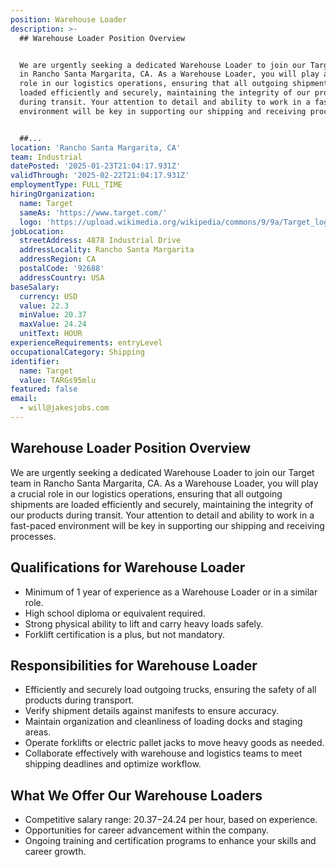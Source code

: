 ```yaml
---
position: Warehouse Loader
description: >-
  ## Warehouse Loader Position Overview


  We are urgently seeking a dedicated Warehouse Loader to join our Target team
  in Rancho Santa Margarita, CA. As a Warehouse Loader, you will play a crucial
  role in our logistics operations, ensuring that all outgoing shipments are
  loaded efficiently and securely, maintaining the integrity of our products
  during transit. Your attention to detail and ability to work in a fast-paced
  environment will be key in supporting our shipping and receiving processes.


  ##...
location: 'Rancho Santa Margarita, CA'
team: Industrial
datePosted: '2025-01-23T21:04:17.931Z'
validThrough: '2025-02-22T21:04:17.931Z'
employmentType: FULL_TIME
hiringOrganization:
  name: Target
  sameAs: 'https://www.target.com/'
  logo: 'https://upload.wikimedia.org/wikipedia/commons/9/9a/Target_logo.svg'
jobLocation:
  streetAddress: 4878 Industrial Drive
  addressLocality: Rancho Santa Margarita
  addressRegion: CA
  postalCode: '92688'
  addressCountry: USA
baseSalary:
  currency: USD
  value: 22.3
  minValue: 20.37
  maxValue: 24.24
  unitText: HOUR
experienceRequirements: entryLevel
occupationalCategory: Shipping
identifier:
  name: Target
  value: TARGs95mlu
featured: false
email:
  - will@jakesjobs.com
---
```




## Warehouse Loader Position Overview

We are urgently seeking a dedicated Warehouse Loader to join our Target team in Rancho Santa Margarita, CA. As a Warehouse Loader, you will play a crucial role in our logistics operations, ensuring that all outgoing shipments are loaded efficiently and securely, maintaining the integrity of our products during transit. Your attention to detail and ability to work in a fast-paced environment will be key in supporting our shipping and receiving processes.

## Qualifications for Warehouse Loader

- Minimum of 1 year of experience as a Warehouse Loader or in a similar role.
- High school diploma or equivalent required.
- Strong physical ability to lift and carry heavy loads safely.
- Forklift certification is a plus, but not mandatory.

## Responsibilities for Warehouse Loader

- Efficiently and securely load outgoing trucks, ensuring the safety of all products during transport.
- Verify shipment details against manifests to ensure accuracy.
- Maintain organization and cleanliness of loading docks and staging areas.
- Operate forklifts or electric pallet jacks to move heavy goods as needed.
- Collaborate effectively with warehouse and logistics teams to meet shipping deadlines and optimize workflow.

## What We Offer Our Warehouse Loaders

- Competitive salary range: $20.37-$24.24 per hour, based on experience.
- Opportunities for career advancement within the company.
- Ongoing training and certification programs to enhance your skills and career growth.
